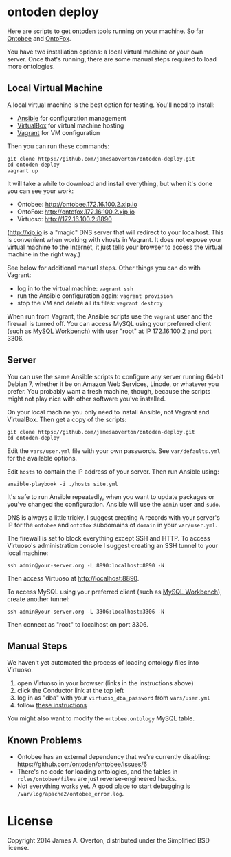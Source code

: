 # ontoden deploy

Here are scripts to get [ontoden](https://github.com/ontoden) tools running on your machine. So far [Ontobee](https://github.com/ontoden/ontobee) and [OntoFox](https://code.google.com/p/ontofox).

You have two installation options: a local virtual machine or your own server. Once that's running, there are some manual steps required to load more ontologies.


## Local Virtual Machine

A local virtual machine is the best option for testing. You'll need to install:

- [Ansible](http://www.ansible.com) for configuration management
- [VirtualBox](https://www.virtualbox.org) for virtual machine hosting
- [Vagrant](https://www.vagrantup.com) for VM configuration

Then you can run these commands:

    git clone https://github.com/jamesaoverton/ontoden-deploy.git
    cd ontoden-deploy
    vagrant up

It will take a while to download and install everything, but when it's done you can see your work:

- Ontobee: <http://ontobee.172.16.100.2.xip.io>
- OntoFox: <http://ontofox.172.16.100.2.xip.io>
- Virtuoso: <http://172.16.100.2:8890>

(<http://xip.io> is a "magic" DNS server that will redirect to your localhost. This is convenient when working with vhosts in Vagrant. It does not expose your virtual machine to the Internet, it just tells your browser to access the virtual machine in the right way.)

See below for additional manual steps. Other things you can do with Vagrant:

- log in to the virtual machine: `vagrant ssh`
- run the Ansible configuration again: `vagrant provision`
- stop the VM and delete all its files: `vagrant destroy`

When run from Vagrant, the Ansible scripts use the `vagrant` user and the firewall is turned off. You can access MySQL using your preferred client (such as [MySQL Workbench](http://mysqlworkbench.org)) with user "root" at IP 172.16.100.2 and port 3306.


## Server

You can use the same Ansible scripts to configure any server running 64-bit Debian 7, whether it be on Amazon Web Services, Linode, or whatever you prefer. You probably want a fresh machine, though, because the scripts might not play nice with other software you've installed.

On your local machine you only need to install Ansible, not Vagrant and VirtualBox. Then get a copy of the scripts:

    git clone https://github.com/jamesaoverton/ontoden-deploy.git
    cd ontoden-deploy

Edit the `vars/user.yml` file with your own passwords. See `var/defaults.yml` for the available options.

Edit `hosts` to contain the IP address of your server. Then run Ansible using:

    ansible-playbook -i ./hosts site.yml

It's safe to run Ansible repeatedly, when you want to update packages or you've changed the configuration. Ansible will use the `admin` user and `sudo`.

DNS is always a little tricky. I suggest creating A records with your server's IP for the `ontobee` and `ontofox` subdomains of `domain` in your `var/user.yml`.

The firewall is set to block everything except SSH and HTTP. To access Virtuoso's administration console I suggest creating an SSH tunnel to your local machine:
    
    ssh admin@your-server.org -L 8890:localhost:8890 -N

Then access Virtuoso at <http://localhost:8890>.

To access MySQL using your preferred client (such as [MySQL Workbench](http://mysqlworkbench.org)), create another tunnel:
    
    ssh admin@your-server.org -L 3306:localhost:3306 -N

Then connect as "root" to localhost on port 3306.


## Manual Steps

We haven't yet automated the process of loading ontology files into Virtuoso.

1. open Virtuoso in your browser (links in the instructions above)
2. click the Conductor link at the top left
3. log in as "dba" with your `virtuoso_dba_password` from `vars/user.yml`
4. follow [these instructions](http://virtuoso.openlinksw.com/dataspace/doc/dav/wiki/Main/VirtTipsAndTricksGuideImportOntology)

You might also want to modify the `ontobee.ontology` MySQL table.


## Known Problems

- Ontobee has an external dependency that we're currently disabling: <https://github.com/ontoden/ontobee/issues/6>
- There's no code for loading ontologies, and the tables in `roles/ontobee/files` are just reverse-engineered hacks.
- Not everything works yet. A good place to start debugging is `/var/log/apache2/ontobee_error.log`.




# License

Copyright 2014 James A. Overton, distributed under the Simplified BSD license.



